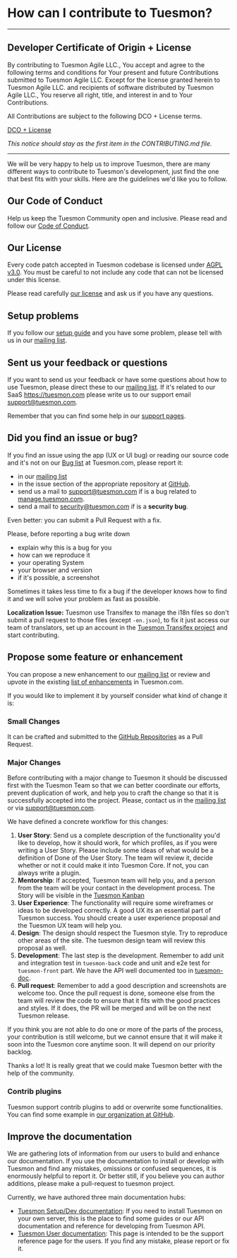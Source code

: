 # How can I contribute to Tuesmon?

---

## Developer Certificate of Origin + License

By contributing to Tuesmon Agile LLC., You accept and agree to the following terms and conditions for Your present and future Contributions submitted to Tuesmon Agile LLC. Except for the license granted herein to Tuesmon Agile LLC. and recipients of software distributed by Tuesmon Agile LLC., You reserve all right, title, and interest in and to Your Contributions.

All Contributions are subject to the following DCO + License terms.

[DCO + License](https://github.com/tuesmon/tuesmon-front/blob/master/DCOLICENSE)

_This notice should stay as the first item in the CONTRIBUTING.md file._

---

We will be very happy to help us to improve Tuesmon, there are many different ways to contribute to Tuesmon's development, just find the one that best fits with your skills. Here are the guidelines we'd like you to follow.

## Our Code of Conduct

Help us keep the Tuesmon Community open and inclusive. Please read and follow our [Code of Conduct][CoC].

## Our License

Every code patch accepted in Tuesmon codebase is licensed under [AGPL v3.0][AGPL v3.0]. You must be careful to not include any code that can not be licensed under this license.

Please read carefully [our license][Tuesmon license] and ask us if you have any questions.

## Setup problems

If you follow our [setup guide][tuesmon Dev/Setup documentation] and you have some problem, please tell with us in our [mailing list][Tuesmon Mailing List].

## Sent us your feedback or questions

If you want to send us your feedback or have some questions about how to use Tuesmon, please direct these to our [mailing list][Tuesmon Mailing List]. If it's related to our SaaS https://tuesmon.com please write us to our support email [support@tuesmon.com][Support email].

Remember that you can find some help in our [support pages][Tuesmon User documentation].

## Did you find an issue or bug?

If you find an issue using the app (UX or UI bug) or reading our source code and it's not on our [Bug list][Tuesmon Bug list] at Tuesmon.com, please report it:

- in our [mailing list][Tuesmon Mailing List]
- in the issue section of the appropriate repository at [GitHub][Tuesmon in GitHub].
- send us a mail to [support@tuesmon.com][Support email] if is a bug related to [manage.tuesmon.com][Tuesmon.com].
- send a mail to [security@tuesmon.com][Security email] if is a **security bug**.

Even better: you can submit a Pull Request with a fix.

Please, before reporting a bug write down

- explain why this is a bug for you
- how can we reproduce it
- your operating System
- your browser and version
- if it's possible, a screenshot

Sometimes it takes less time to fix a bug if the developer knows how to find it and we will solve your problem as fast as possible.

**Localization Issue:** Tuesmon use Transifex to manage the i18n files so don't submit a pull request to those files (except `-en.json`), to fix it just access our team of translators, set up an account in the [Tuesmon Transifex project][Tuesmon in Transifex] and start contributing.

## Propose some feature or enhancement

You can propose a new enhancement to our [mailing list][Tuesmon Mailing List] or review and upvote in the existing [list of enhancements][Tuesmon Enhancement list] in Tuesmon.com.

If you would like to implement it by yourself consider what kind of change it is:

### Small Changes

It can be crafted and submitted to the [GitHub Repositories][Tuesmon in GitHub] as a Pull Request.

### Major Changes

Before contributing with a major change to Tuesmon it should be discussed first with the Tuesmon Team so that we can better coordinate our efforts, prevent duplication of work, and help you to craft the change so that it is successfully accepted into the project. Please, contact us in the [mailing list][Tuesmon mailing list] or via [support@tuesmon.com][Support email].

We have defined a concrete workflow for this changes:

1. **User Story**: Send us a complete description of the functionality you'd like to develop, how it should work, for which profiles, as if you were writing a User Story. Please include some ideas of what would be a definition of Done of the User Story. The team will review it, decide whether or not it could make it into Tuesmon Core. If not, you can always write a plugin.
2. **Mentorship**: If accepted, Tuesmon team will help you, and a person from the team will be your contact in the development process. The Story will be visible in the [Tuesmon Kanban][Tuesmon Kanban]
3. **User Experience**: The functionality will require some wireframes or ideas to be developed correctly. A good UX its an essential part of Tuesmon success. You should create a user experience proposal and the Tuesmon UX team will help you.
4. **Design**: The design should respect the Tuesmon style. Try to reproduce other areas of the site. The tuesmon design team will review this proposal as well.
5. **Development**: The last step is the development. Remember to add unit and integration test in `tuesmon-back` code and unit and e2e test for `tuesmon-front` part. We have the API well documented too in [tuesmon-doc][Tuesmon Dev/Setup documentation].
6. **Pull request**: Remember to add a good description and screenshots are welcome too. Once the pull request is done, someone else from the team will review the code to ensure that it fits with the good practices and styles. If it does, the PR will be merged and will be on the next Tuesmon release.

If you think you are not able to do one or more of the parts of the process, your contribution is still welcome, but we cannot ensure that it will make it soon into the Tuesmon core anytime soon. It will depend on our priority backlog.

Thanks a lot! It is really great that we could make Tuesmon better with the help of the community.

### Contrib plugins

Tuesmon support contrib plugins to add or overwrite some functionalities. You can find some example in [our organization at GitHub][Tuesmon in GitHub].

## Improve the documentation

We are gathering lots of information from our users to build and enhance our documentation. If you use the documentation to install or develop with Tuesmon and find any mistakes, omissions or confused sequences, it is enormously helpful to report it. Or better still, if you believe you can author additions, please make a pull-request to tuesmon project.

Currently, we have authored three main documentation hubs:

- [Tuesmon Setup/Dev documentation][Tuesmon Dev/Setup documentation repo]: If you need to install Tuesmon on your own server, this is the place to find some guides or our API documentation and reference for developing from Tuesmon API.
- [Tuesmon User documentation][Tuesmon User documentation repo]: This page is intended to be the support reference page for the users. If you find any mistake, please report or fix it.

[Tuesmon.com]: https://tuesmon.com

[CoC]: https://github.com/tuesmoncom/code-of-conduct/blob/master/CODE_OF_CONDUCT.md
[AGPL v3.0]: http://www.gnu.org/licenses/agpl-3.0.html
[Tuesmon license]: https://github.com/tuesmoncom/tuesmon-back/blob/master/LICENSE

[Tuesmon Mailing List]: http://groups.google.co.uk/d/forum/tuesmoncom
[Support email]: mailto:support@tuesmon.com
[Security email]: mailto:security@tuesmon.com

[Tuesmon in Transifex]: https://www.transifex.com/organization/tuesmon-agile-llc/
[Tuesmon in GitHub]: https://github.com/tuesmoncom

[Tuesmon kanban]: https://manage.tuesmon.com/project/tuesmon/kanban
[Tuesmon Bug list]: https://manage.tuesmon.com/project/tuesmon/issues?statuses=1,2&orderBy=-created_date&page=1&types=1
[Tuesmon Enhancement list]: https://manage.tuesmon.com/project/tuesmon/issues?statuses=1,2&orderBy=-total_voters&page=1&status=1,2&types=6

[Tuesmon Dev/Setup documentation]: http://tuesmoncom.github.io/tuesmon-doc/dist/
[Tuesmon Dev/Setup documentation repo]: https://github.com/tuesmoncom/tuesmon-doc
[Tuesmon User documentation]: https://manage.tuesmon.com/support/
[Tuesmon User documentation repo]: https://github.com/tuesmoncom/tuesmon-support
